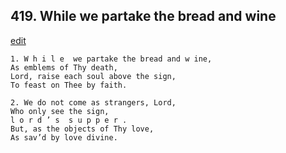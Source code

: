 
## 419.  While we partake the bread and wine
[edit](https://docs.google.com/document/d/1F-j2wYiSNfGE-wn80HmPF1uRoMrqFC-1/edit?mode=html)



    1. W h i l e  we partake the bread and w ine,
    As emblems of Thy death,
    Lord, raise each soul above the sign, 
    To feast on Thee by faith.

    2. We do not come as strangers, Lord,
    Who only see the sign,
    l o r d ’ s  s u p p e r .
    But, as the objects of Thy love, 
    As sav’d by love divine.
